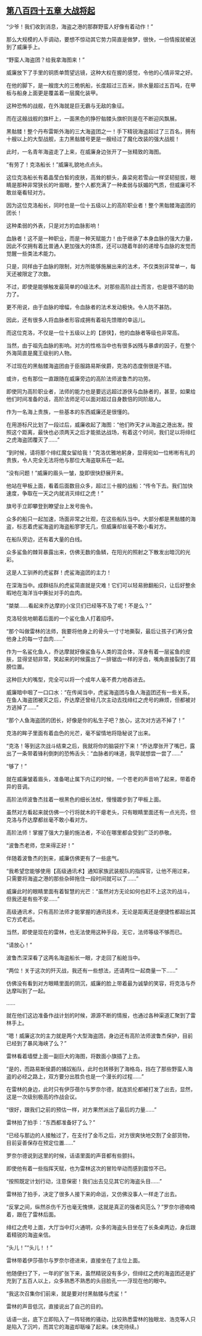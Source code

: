 ## [第八百四十五章 大战将起](https://www.xxbiquge.com/11_11222/9018993.html)


  “少爷！我们收到消息，海盗之港的那群野蛮人好像有着动作！”

  那么大规模的人手调动，要想不惊动其它势力简直是做梦，很快，一份情报就被送到了威廉手上。

  “野蛮人海盗团？给我拿海图来！”

  威廉放下了手里的铜质单筒望远镜，这种大权在握的感觉，令他的心情非常之好。

  在他的脚下，是一艘庞大的三桅帆船，长度超过三百米，排水量超过五百吨，在甲板与船身上面更是覆盖着一层魔化装甲。

  这种恐怖的战舰，在外海就是巨无霸与无敌的象征。

  而在这艘战舰的旗杆上，一面黑色的狰狞骷髅头旗帜则是在不断迎风飘展。

  黑骷髅！整个丹布雷斯外海的三大海盗团之一！手下精锐海盗超过了三百名，拥有十艘以上的大型战舰，主力黑骷髅号更是一艘经过了魔化改装的强大战舰！

  此时，一名青年海盗走了上来，在威廉身边张开了一张精致的海图。

  “有劳了！克洛船长！”威廉礼貌地点点头。

  这位克洛船长有着晶莹白皙的皮肤，高耸的额头，鼻梁宛若雪山一样坚韧挺拔，眼睛是那种非常狭长的叶眉眼，整个人都充满了一种柔弱与妖媚的气质，但威廉可不敢丝毫看轻对方。

  因为这位克洛船长，同时也是一位十五级以上的高阶职业者！整个黑骷髅海盗团的团长！

  这种柔弱的外表，只是对方的血脉影响！

  血脉者！这不是一种职业，而是一种天赋能力！由于继承了本身血脉的强大力量，因此不仅拥有着比普通人更加强大的体质，还可以随着年龄的递增与血脉的发觉而觉醒一些类法术能力。

  只是，同样由于血脉的限制，对方所能够施展出来的法术，不仅类别非常单一，每天还被限定了次数。

  不过，即使是能够触发最简单的0级法术。对那些高阶战士而言，也是很不错的助力了。

  更不用说，由于血脉的增幅，令血脉者的法术发动极快。令人防不甚防。

  因此，还有很多人将血脉者形容成拥有着祖先馈赠的幸运儿。

  而这位克洛，不仅是一位十五级以上的【游侠】，他的血脉者等级也非常高。

  当然，由于祖先血脉的影响。对方的性格当中也有很多凶残与暴虐的因子，在整个外海简直是魔王级别的人物。

  不过现在的黑骷髅海盗团由于臣服路易斯侯爵，克洛的态度倒很是不错。

  或许，也有那位一直跟随在威廉旁边的高阶法师波鲁杰的功劳。

  即使同为高阶职业者，法师的能力也是要远远超过游侠与血脉者的，甚至，如果给他们时间准备的话，高阶法师足可以面对超过自身数倍的同阶敌人。

  作为一名海上贵族，一些基本的东西威廉还是很懂的。

  在用游标尺比划了一段过后，威廉收起了海图：“他们昨天才从海盗之港出发。按照这个距离，最快也必须两天之后才能抵达战场，有着这个时间，我们足以将绯红之虎海盗团覆灭了……”

  “到时候，请将那个绯红魔女留给我！”克洛优雅地躬身，显得宛如一位彬彬有礼的贵族，令人完全无法将他与那位大海盗联系在一起。

  “没有问题！”威廉的眉头一皱，旋即很快舒展开来。

  他站在甲板上面，看着后面数目众多，超过三十艘的战船：“传令下去。我们加快速度，争取在一天之内就消灭绯红之虎！”

  旗号手立即攀登到瞭望台上发号施令。

  众多的船只一起加速，场面非常之壮观，在这些船队当中。大部分都是黑骷髅的海盗，标志着虎鲨海盗的海盗船寥寥无几，但威廉却丝毫不敢小看对方。

  在船队旁边，还有着大量的白线。

  众多鲨鱼的棘背暴露出来，仿佛无数的鱼鳞，在阳光的照射之下散发出暗沉的光彩。

  这是人工驯养的虎鲨群！虎鲨海盗团的主力！

  在深海当中。成群结队的虎鲨简直就是灾难！它们可以轻易掀翻船只，让后好整余暇地在海洋当中撕扯对手的血肉。

  “桀桀……看起来乔达摩的小宝贝们已经等不及了呢！不是么？”

  克洛轻佻地朝着后面的一个鲨化鱼人打着招呼。

  “那个叫做雷林的法师，我要将他身上的骨头一寸寸地撕裂，最后让孩子们再分食他身上的每一寸血肉……”

  作为一名鲨化鱼人，乔达摩就好像鲨鱼与人类的混合体，浑身有着一层鲨鱼的皮肤，显得坚韧非常，笑起来的时候露出了一排锯齿一样的牙齿，嘴角直接裂到了肩膀位置。

  这种巨大的嘴型，完全可以将一个成年人毫不费力地吞进去。

  威廉暗中咽了一口口水：“在传闻当中，虎鲨海盗团与鱼人海盗团还有一些关系，在鱼人海盗团被灭之后，乔达摩还曾经几次主动去找绯红之虎号的麻烦，但都被对方逃掉了……”

  “那个人鱼海盗团的团长，好像是你的私生子吧？放心，这次对方逃不掉了！”

  克洛的眸子里面有着血色的光芒，毫不留情地将隐秘说了出来。

  “克洛！等到这次战斗结束之后，我就将你的脑袋拧下来！”乔达摩张开了嘴巴，露出了一条带着锋利倒刺的恐怖舌头：“血脉者的味道，我早就想尝一尝了……”

  “够了！”

  就在威廉皱着眉头，准备喝止属下内讧的时候，一个苍老的声音响了起来，带着奇异的音调。

  高阶法师波鲁杰拄着一根黑色的细长法杖，慢慢踱步到了甲板上面。

  虽然对方看起来就仿佛一个行将就木的干瘪老头，只有眼睛里面还有一点光亮，但克洛与乔达摩都丝毫不敢小看对方。

  高阶法师！掌握了强大力量的施法者，不论在哪里都会受到广泛的恭敬。

  “波鲁杰老师，您来得正好！”

  伴随着波鲁杰的到来，威廉仿佛更有了一些底气。

  “我希望您能够使用【高级通讯术】通知家族武装舰队的指挥官，让他不用过来，只需要将海盗之港的那些杂碎拖住一段时间就可以了……”

  威廉此时的眼睛里面有着智慧的光芒：“虽然对方无论如何也赶不上这次的战斗，但我还是有些不安……”

  高级通讯术，只有高阶法师才能掌握的通讯技术，无论是距离还是便捷性都超出其它方式老远。

  当然，即使是现在的雷林，也无法使用这种手段，无它，法师等级不够而已。

  “请放心！”

  波鲁杰深深看了这两名海盗船长一眼，才走回了船舱当中。

  “两位！关于这次的歼灭战，我还有一些想法，还请两位一起商量一下……”

  仿佛没有看到对方眼睛里面的阴沉，威廉的脸上带着最为诚挚的笑容，将克洛与乔达摩叫到了一起。

  ……

  就在他们这边准备作战计划的时候，源源不断的情报，也通过各种渠道汇聚到了雷林手上。

  “嗯！威廉这次的主力就是两个大型海盗团，身边还有高阶法师波鲁杰保护，目前已经到了暴风海峡了么？”

  雷林看着墙壁上面一副巨大的海图，将数面小旗插了上去。

  “是的，而路易斯侯爵的捕奴船队，此时也转移到了海格岛，挡在了那些野蛮人海盗的必经之路上，双方要分出胜负也是一个漫长的过程……”

  在雷林的身边，此时只有伊莎蓓尔与罗奈尔德，就连凯伦都被打发了出去，显然，这是一次级别极高的作战会议。

  “很好，跟我们之前的预估一样，对方果然派出了最后的力量……”

  雷林拍了拍手：“东西都准备好了么？”

  “已经与那边的人接触过了，在支付了金币之后，对方很爽快地交割了全部货物，目前妥善保存在预定位置……”

  罗奈尔德说到这里的时候，话语里面的声音都有些颤抖。

  即使他有着一些指挥天赋，也为雷林这次的冒险举动而感到震惊不已。

  “按照既定计划行动，注意保密！我们出去见见其它的海盗头目……”

  雷林拍了拍手，决定了很多人接下来的命运，又仿佛没事人一样走了出去。

  “反掌之间，纵然杀伤千万也毫无愧惧，这就是真正的强者风范么？”罗奈尔德喃喃着，跟在了雷林后面。

  绯红之虎号上面，大厅当中灯火通明，众多的海盗头目坐在了长条桌两边，身后跟着精锐的海盗亲信。

  “头儿！”“头儿！！”

  雷林带着伊莎蓓尔与罗奈尔德进来，直接坐在了主位上面。

  他随便扫了下，一年的扩张下来，虽然精锐没有多少，但绯红之虎的海盗团还是扩充到了五百人以上，众多熟悉不熟悉的头目脸孔一一浮现在他的眼中。

  “我这次召集你们前来，就是要对付黑骷髅与虎鲨！”

  雷林的声音低沉，直接说出了自己的目的。

  话语一出，底下立即陷入了一阵轻微的骚动，比较熟悉雷林的独眼龙、浩克等人只是陷入了沉吟，而其它的海盗却聒噪了起来。(未完待续。)
